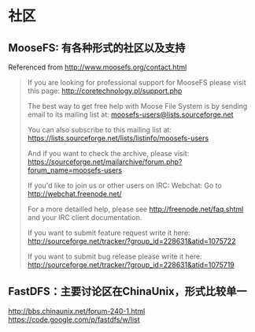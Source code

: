 # 社区 #

## MooseFS: 有各种形式的社区以及支持

Referenced from http://www.moosefs.org/contact.html

> If you are looking for professional support for MooseFS please visit this page:
> http://coretechnology.pl/support.php
>  
> The best way to get free help with Moose File System is by sending email to its mailing list at:
> moosefs-users@lists.sourceforge.net
> 
> You can also subscribe to this mailing list at:
> https://lists.sourceforge.net/lists/listinfo/moosefs-users
>  
> And if you want to check the archive, please visit:
> https://sourceforge.net/mailarchive/forum.php?forum_name=moosefs-users
>  
> If you'd like to join us or other users on IRC:
> Webchat: Go to http://webchat.freenode.net/
> 
> For a more detailled help, please see http://freenode.net/faq.shtml and your IRC client documentation.
>  
> If you want to submit feature request write it here:
> http://sourceforge.net/tracker/?group_id=228631&atid=1075722
>  
> If you want to submit bug release please write it here:
> http://sourceforge.net/tracker/?group_id=228631&atid=1075719

## FastDFS：主要讨论区在ChinaUnix，形式比较单一 ##

http://bbs.chinaunix.net/forum-240-1.html  
https://code.google.com/p/fastdfs/w/list